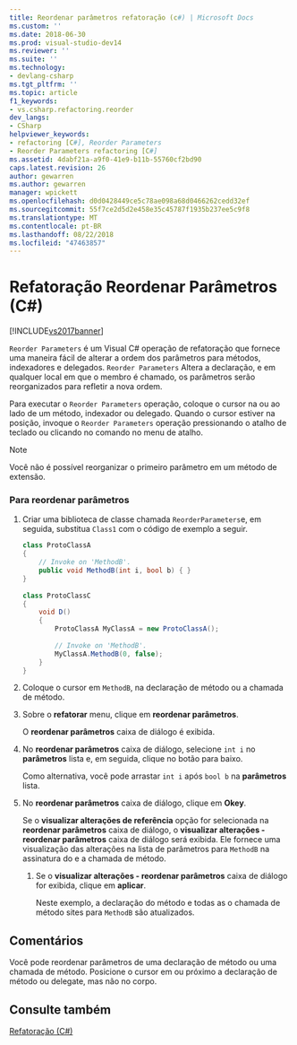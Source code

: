 ```yaml
---
title: Reordenar parâmetros refatoração (c#) | Microsoft Docs
ms.custom: ''
ms.date: 2018-06-30
ms.prod: visual-studio-dev14
ms.reviewer: ''
ms.suite: ''
ms.technology:
- devlang-csharp
ms.tgt_pltfrm: ''
ms.topic: article
f1_keywords:
- vs.csharp.refactoring.reorder
dev_langs:
- CSharp
helpviewer_keywords:
- refactoring [C#], Reorder Parameters
- Reorder Parameters refactoring [C#]
ms.assetid: 4dabf21a-a9f0-41e9-b11b-55760cf2bd90
caps.latest.revision: 26
author: gewarren
ms.author: gewarren
manager: wpickett
ms.openlocfilehash: d0d0428449ce5c78ae098a68d0466262cedd32ef
ms.sourcegitcommit: 55f7ce2d5d2e458e35c45787f1935b237ee5c9f8
ms.translationtype: MT
ms.contentlocale: pt-BR
ms.lasthandoff: 08/22/2018
ms.locfileid: "47463857"
---
```

# <a name="reorder-parameters-refactoring-c"></a>Refatoração Reordenar Parâmetros (C#)
[!INCLUDE[vs2017banner](../includes/vs2017banner.md)]

`Reorder Parameters` é um Visual C# operação de refatoração que fornece uma maneira fácil de alterar a ordem dos parâmetros para métodos, indexadores e delegados. `Reorder Parameters` Altera a declaração, e em qualquer local em que o membro é chamado, os parâmetros serão reorganizados para refletir a nova ordem.  
  
 Para executar o `Reorder Parameters` operação, coloque o cursor na ou ao lado de um método, indexador ou delegado. Quando o cursor estiver na posição, invoque o `Reorder Parameters` operação pressionando o atalho de teclado ou clicando no comando no menu de atalho.  
  
> [!NOTE]
>  Você não é possível reorganizar o primeiro parâmetro em um método de extensão.  
  
### <a name="to-reorder-parameters"></a>Para reordenar parâmetros  
  
1.  Criar uma biblioteca de classe chamada `ReorderParameters`e, em seguida, substitua `Class1` com o código de exemplo a seguir.  
  
    ```csharp  
    class ProtoClassA  
    {  
        // Invoke on 'MethodB'.  
        public void MethodB(int i, bool b) { }  
    }  
  
    class ProtoClassC  
    {  
        void D()  
        {  
            ProtoClassA MyClassA = new ProtoClassA();  
  
            // Invoke on 'MethodB'.  
            MyClassA.MethodB(0, false);  
        }  
    }  
    ```  
  
2.  Coloque o cursor em `MethodB`, na declaração de método ou a chamada de método.  
  
3.  Sobre o **refatorar** menu, clique em **reordenar parâmetros**.  
  
     O **reordenar parâmetros** caixa de diálogo é exibida.  
  
4.  No **reordenar parâmetros** caixa de diálogo, selecione `int i` no **parâmetros** lista e, em seguida, clique no botão para baixo.  
  
     Como alternativa, você pode arrastar `int i` após `bool b` na **parâmetros** lista.  
  
5.  No **reordenar parâmetros** caixa de diálogo, clique em **Okey**.  
  
     Se o **visualizar alterações de referência** opção for selecionada na **reordenar parâmetros** caixa de diálogo, o **visualizar alterações - reordenar parâmetros** caixa de diálogo será exibida. Ele fornece uma visualização das alterações na lista de parâmetros para `MethodB` na assinatura do e a chamada de método.  
  
    1.  Se o **visualizar alterações - reordenar parâmetros** caixa de diálogo for exibida, clique em **aplicar**.  
  
         Neste exemplo, a declaração do método e todas as o chamada de método sites para `MethodB` são atualizados.  
  
## <a name="remarks"></a>Comentários  
 Você pode reordenar parâmetros de uma declaração de método ou uma chamada de método. Posicione o cursor em ou próximo a declaração de método ou delegate, mas não no corpo.  
  
## <a name="see-also"></a>Consulte também  
 [Refatoração (C#)](../csharp-ide/refactoring-csharp.md)